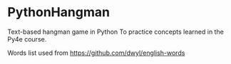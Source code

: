 # PythonHangman
Text-based hangman game in Python
To practice concepts learned in the Py4e course.

Words list used from https://github.com/dwyl/english-words
